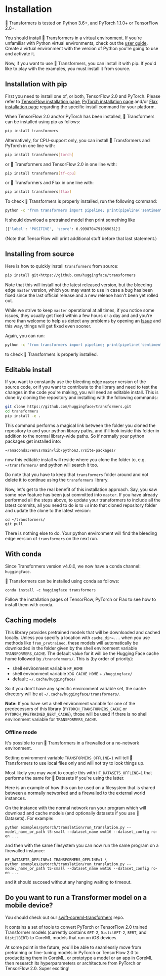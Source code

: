<!---
Copyright 2020 The HuggingFace Team. All rights reserved.

Licensed under the Apache License, Version 2.0 (the "License");
you may not use this file except in compliance with the License.
You may obtain a copy of the License at

    http://www.apache.org/licenses/LICENSE-2.0

Unless required by applicable law or agreed to in writing, software
distributed under the License is distributed on an "AS IS" BASIS,
WITHOUT WARRANTIES OR CONDITIONS OF ANY KIND, either express or implied.
See the License for the specific language governing permissions and
limitations under the License.
-->

# Installation

🤗 Transformers is tested on Python 3.6+, and PyTorch 1.1.0+ or TensorFlow 2.0+.

You should install 🤗 Transformers in a [virtual environment](https://docs.python.org/3/library/venv.html). If you're
unfamiliar with Python virtual environments, check out the [user guide](https://packaging.python.org/guides/installing-using-pip-and-virtual-environments/). Create a virtual environment with the version of Python you're going
to use and activate it.

Now, if you want to use 🤗 Transformers, you can install it with pip. If you'd like to play with the examples, you
must install it from source.

## Installation with pip

First you need to install one of, or both, TensorFlow 2.0 and PyTorch.
Please refer to [TensorFlow installation page](https://www.tensorflow.org/install/pip#tensorflow-2.0-rc-is-available),
[PyTorch installation page](https://pytorch.org/get-started/locally/#start-locally) and/or
[Flax installation page](https://github.com/google/flax#quick-install)
regarding the specific install command for your platform.

When TensorFlow 2.0 and/or PyTorch has been installed, 🤗 Transformers can be installed using pip as follows:

```bash
pip install transformers
```

Alternatively, for CPU-support only, you can install 🤗 Transformers and PyTorch in one line with:

```bash
pip install transformers[torch]
```

or 🤗 Transformers and TensorFlow 2.0 in one line with:

```bash
pip install transformers[tf-cpu]
```

or 🤗 Transformers and Flax in one line with:

```bash
pip install transformers[flax]
```

To check 🤗 Transformers is properly installed, run the following command:

```bash
python -c "from transformers import pipeline; print(pipeline('sentiment-analysis')('we love you'))"
```

It should download a pretrained model then print something like

```bash
[{'label': 'POSITIVE', 'score': 0.9998704791069031}]
```

(Note that TensorFlow will print additional stuff before that last statement.)

## Installing from source

Here is how to quickly install `transformers` from source:

```bash
pip install git+https://github.com/huggingface/transformers
```

Note that this will install not the latest released version, but the bleeding edge `master` version, which you may want to use in case a bug has been fixed since the last official release and a new release hasn't  been yet rolled out.

While we strive to keep `master` operational at all times, if you notice some issues, they usually get fixed within a few hours or a day and and you're more than welcome to help us detect any problems by opening an [Issue](https://github.com/huggingface/transformers/issues) and this way, things will get fixed even sooner.

Again, you can run:

```bash
python -c "from transformers import pipeline; print(pipeline('sentiment-analysis')('I hate you'))"
```

to check 🤗 Transformers is properly installed.

## Editable install

If you want to constantly use the bleeding edge `master` version of the source code, or if you want to contribute to the library and need to test the changes in the code you're making, you will need an editable install. This is done by cloning the repository and installing with the following commands:

``` bash
git clone https://github.com/huggingface/transformers.git
cd transformers
pip install -e .
```

This command performs a magical link between the folder you cloned the repository to and your python library paths, and it'll look inside this folder in addition to the normal library-wide paths. So if normally your python packages get installed into:
```
~/anaconda3/envs/main/lib/python3.7/site-packages/
```
now this editable install will reside where you clone the folder to, e.g. `~/transformers/` and python will search it too.

Do note that you have to keep that `transformers` folder around and not delete it to continue using the  `transformers` library.

Now, let's get to the real benefit of this installation approach. Say, you saw some new feature has been just committed into `master`. If you have already performed all the steps above, to update your transformers to include all the latest commits, all you need to do is to `cd` into that cloned repository folder and update the clone to the latest version:

```
cd ~/transformers/
git pull
```

There is nothing else to do. Your python environment will find the bleeding edge version of `transformers` on the next run.


## With conda

Since Transformers version v4.0.0, we now have a conda channel: `huggingface`.

🤗 Transformers can be installed using conda as follows:

```
conda install -c huggingface transformers
```

Follow the installation pages of TensorFlow, PyTorch or Flax to see how to install them with conda.

## Caching models

This library provides pretrained models that will be downloaded and cached locally. Unless you specify a location with
`cache_dir=...` when you use methods like `from_pretrained`, these models will automatically be downloaded in the
folder given by the shell environment variable ``TRANSFORMERS_CACHE``. The default value for it will be the Hugging
Face cache home followed by ``/transformers/``. This is (by order of priority):

  * shell environment variable ``HF_HOME``
  * shell environment variable ``XDG_CACHE_HOME`` + ``/huggingface/``
  * default: ``~/.cache/huggingface/``

So if you don't have any specific environment variable set, the cache directory will be at
``~/.cache/huggingface/transformers/``.

**Note:** If you have set a shell environment variable for one of the predecessors of this library
(``PYTORCH_TRANSFORMERS_CACHE`` or ``PYTORCH_PRETRAINED_BERT_CACHE``), those will be used if there is no shell
environment variable for ``TRANSFORMERS_CACHE``.

### Offline mode

It's possible to run 🤗 Transformers in a firewalled or a no-network environment.

Setting environment variable `TRANSFORMERS_OFFLINE=1` will tell 🤗 Transformers to use local files only and will not try to look things up.

Most likely you may want to couple this with `HF_DATASETS_OFFLINE=1` that performs the same for 🤗 Datasets if you're using the latter.

Here is an example of how this can be used on a filesystem that is shared between a normally networked and a firewalled to the external world instances.

On the instance with the normal network run your program which will download and cache models (and optionally datasets if you use 🤗 Datasets). For example:

```
python examples/pytorch/translation/run_translation.py --model_name_or_path t5-small --dataset_name wmt16 --dataset_config ro-en ...
```

and then with the same filesystem you can now run the same program on a firewalled instance:
```
HF_DATASETS_OFFLINE=1 TRANSFORMERS_OFFLINE=1 \
python examples/pytorch/translation/run_translation.py --model_name_or_path t5-small --dataset_name wmt16 --dataset_config ro-en ...
```
and it should succeed without any hanging waiting to timeout.



## Do you want to run a Transformer model on a mobile device?

You should check out our [swift-coreml-transformers](https://github.com/huggingface/swift-coreml-transformers) repo.

It contains a set of tools to convert PyTorch or TensorFlow 2.0 trained Transformer models (currently contains `GPT-2`,
`DistilGPT-2`, `BERT`, and `DistilBERT`) to CoreML models that run on iOS devices.

At some point in the future, you'll be able to seamlessly move from pretraining or fine-tuning models in PyTorch or
TensorFlow 2.0 to productizing them in CoreML, or prototype a model or an app in CoreML then research its
hyperparameters or architecture from PyTorch or TensorFlow 2.0. Super exciting!
